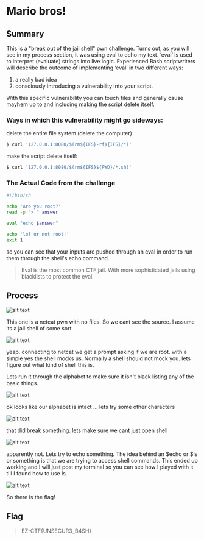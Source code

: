 # Mario bros!

## Summary

This is a "break out of the jail shell" pwn challenge. Turns out, as you will see in my process section, it was using eval to echo my text. ‘eval’ is used to interpret (evaluate) strings into live logic. 
Experienced Bash scriptwriters will describe the outcome of implementing ‘eval’ in two different ways: 

1. a really bad idea
2. consciously introducing a vulnerability into your script. 

With this specific vulnerability you can touch files and generally cause mayhem up to and including making the script delete itself.

### Ways in which this vulnerability might go sideways:

delete the entire file system (delete the computer)

```sh
$ curl '127.0.0.1:8080/$(rm${IFS}-rf${IFS}/*)'
```

make the script delete itself:

```sh
$ curl '127.0.0.1:8080/$(rm${IFS}${PWD}/*.sh)'
```

### The Actual Code from the challenge

```sh
#!/bin/sh

echo 'Are you root?'
read -p "> " answer

eval "echo $answer"

echo 'lol ur not root!'
exit 1
```

so you can see that your inputs are pushed through an eval in order to run them through the shell's echo command.

> Eval is the most common CTF jail. With more sophisticated jails using blacklists to protect the eval.

## Process

![alt text](https://github.com/KrakenBinary/CTF-EzCTF2022/blob/main/Images/mariobros.png)

This one is a netcat pwn with no files. So we cant see the source. I assume its a jail shell of some sort.

![alt text](https://github.com/KrakenBinary/CTF-EzCTF2022/blob/main/Images/mariobros2.png)

yeap. connecting to netcat we get a prompt asking if we are root. with a simple yes the shell mocks us.
Normally a shell should not mock you. lets figure out what kind of shell this is.

Lets run it through the alphabet to make sure it isn't black listing any of the basic things.

![alt text](https://github.com/KrakenBinary/CTF-EzCTF2022/blob/main/Images/mariobros3.png)

ok looks like our alphabet is intact ... lets try some other characters

![alt text](https://github.com/KrakenBinary/CTF-EzCTF2022/blob/main/Images/mariobros4.png)


that did break something. lets make sure we cant just open shell

![alt text](https://github.com/KrakenBinary/CTF-EzCTF2022/blob/main/Images/mariobros5.png)

apparently not. Lets try to echo something. The idea behind an $echo or $ls or something is that we are trying to access shell commands. This ended up working and I will just post my terminal so you can see how I played with it till I found how to use ls. 

![alt text](https://github.com/KrakenBinary/CTF-EzCTF2022/blob/main/Images/mariobros6.png)

So there is the flag!

## Flag

> EZ-CTF{UNSECUR3_B4SH}

